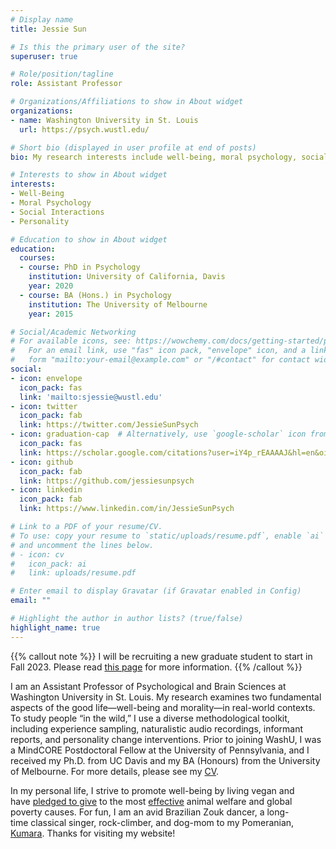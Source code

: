 ```yaml
---
# Display name
title: Jessie Sun

# Is this the primary user of the site?
superuser: true

# Role/position/tagline
role: Assistant Professor

# Organizations/Affiliations to show in About widget
organizations:
- name: Washington University in St. Louis
  url: https://psych.wustl.edu/

# Short bio (displayed in user profile at end of posts)
bio: My research interests include well-being, moral psychology, social interactions, and personality.

# Interests to show in About widget
interests:
- Well-Being
- Moral Psychology
- Social Interactions
- Personality

# Education to show in About widget
education:
  courses:
  - course: PhD in Psychology
    institution: University of California, Davis
    year: 2020
  - course: BA (Hons.) in Psychology
    institution: The University of Melbourne
    year: 2015

# Social/Academic Networking
# For available icons, see: https://wowchemy.com/docs/getting-started/page-builder/#icons
#   For an email link, use "fas" icon pack, "envelope" icon, and a link in the
#   form "mailto:your-email@example.com" or "/#contact" for contact widget.
social:
- icon: envelope
  icon_pack: fas
  link: 'mailto:sjessie@wustl.edu'
- icon: twitter
  icon_pack: fab
  link: https://twitter.com/JessieSunPsych
- icon: graduation-cap  # Alternatively, use `google-scholar` icon from `ai` icon pack
  icon_pack: fas
  link: https://scholar.google.com/citations?user=iY4p_rEAAAAJ&hl=en&oi=ao
- icon: github
  icon_pack: fab
  link: https://github.com/jessiesunpsych
- icon: linkedin
  icon_pack: fab
  link: https://www.linkedin.com/in/JessieSunPsych

# Link to a PDF of your resume/CV.
# To use: copy your resume to `static/uploads/resume.pdf`, enable `ai` icons in `params.toml`, 
# and uncomment the lines below.
# - icon: cv
#   icon_pack: ai
#   link: uploads/resume.pdf

# Enter email to display Gravatar (if Gravatar enabled in Config)
email: ""

# Highlight the author in author lists? (true/false)
highlight_name: true
---
```


{{% callout note %}}
I will be recruiting a new graduate student to start in Fall 2023. Please read [this page](https://jessiesun.me/post/gradrecruitment/) for more information.
{{% /callout %}}

I am an Assistant Professor of Psychological and Brain Sciences at Washington University in St. Louis. My research examines two fundamental aspects of the good life—well-being and morality—in real-world contexts. To study people “in the wild,” I use a diverse methodological toolkit, including experience sampling, naturalistic audio recordings, informant reports, and personality change interventions. Prior to joining WashU, I was a MindCORE Postdoctoral Fellow at the University of Pennsylvania, and I received my Ph.D. from UC Davis and my BA (Honours) from the University of Melbourne. For more details, please see my [CV](https://www.dropbox.com/s/ihztn8ux7bxfwxx/Sun_CV.pdf?raw=1).

In my personal life, I strive to promote well-being by living vegan and have [pledged to give](https://www.givingwhatwecan.org/about-us/members/#the-pledge-and-further-pledge-members) to the most [effective](https://www.ted.com/talks/peter_singer_the_why_and_how_of_effective_altruism) animal welfare and global poverty causes. For fun, I am an avid Brazilian Zouk dancer, a long-time classical singer, rock-climber, and dog-mom to my Pomeranian, [Kumara](https://www.dropbox.com/s/blb7q7yv5ed55bs/kumara.jpeg?dl=0). Thanks for visiting my website!
